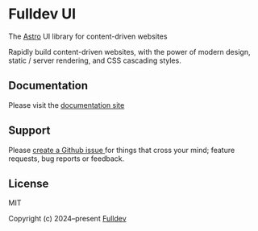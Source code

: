 # Fulldev UI

The [Astro][astro] UI library for content-driven websites

Rapidly build content-driven websites, with the power of modern design,
static / server rendering, and CSS cascading styles.

## Documentation

Please visit the [documentation site][docs]

## Support

Please [create a Github issue ][issues] for things that cross your mind; feature requests, bug reports or feedback.

## License

MIT

Copyright (c) 2024–present [Fulldev][fulldev]

[astro]: https://astro.build/
[docs]: https://ui.full.dev/
[fulldev]: https://full.dev/
[issues]: https://github.com/fulldotdev/ui/issues/
